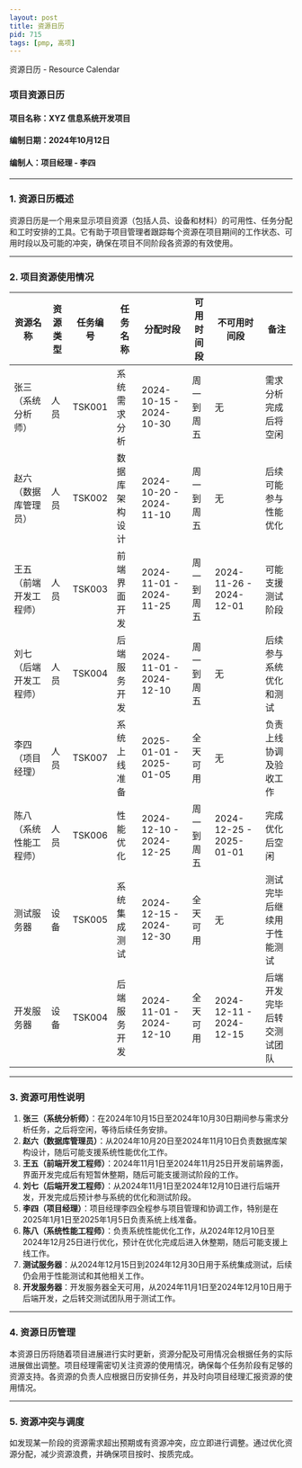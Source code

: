 ```yaml
---
layout: post
title: 资源日历
pid: 715
tags: [pmp, 高项]
---
```


资源日历 - Resource Calendar

### **项目资源日历**

#### **项目名称**：XYZ 信息系统开发项目

#### **编制日期**：2024年10月12日

#### **编制人**：项目经理 - 李四

------

### **1. 资源日历概述**

资源日历是一个用来显示项目资源（包括人员、设备和材料）的可用性、任务分配和工时安排的工具。它有助于项目管理者跟踪每个资源在项目期间的工作状态、可用时段以及可能的冲突，确保在项目不同阶段各资源的有效使用。

------

### **2. 项目资源使用情况**

| **资源名称**           | **资源类型** | **任务编号** | **任务名称**   | **分配时段**            | **可用时间段** | **不可用时间段**        | **备注**                   |
| ---------------------- | ------------ | ------------ | -------------- | ----------------------- | -------------- | ----------------------- | -------------------------- |
| 张三（系统分析师）     | 人员         | TSK001       | 系统需求分析   | 2024-10-15 - 2024-10-30 | 周一到周五     | 无                      | 需求分析完成后将空闲       |
| 赵六（数据库管理员）   | 人员         | TSK002       | 数据库架构设计 | 2024-10-20 - 2024-11-10 | 周一到周五     | 无                      | 后续可能参与性能优化       |
| 王五（前端开发工程师） | 人员         | TSK003       | 前端界面开发   | 2024-11-01 - 2024-11-25 | 周一到周五     | 2024-11-26 - 2024-12-01 | 可能支援测试阶段           |
| 刘七（后端开发工程师） | 人员         | TSK004       | 后端服务开发   | 2024-11-01 - 2024-12-10 | 周一到周五     | 无                      | 后续参与系统优化和测试     |
| 李四（项目经理）       | 人员         | TSK007       | 系统上线准备   | 2025-01-01 - 2025-01-05 | 全天可用       | 无                      | 负责上线协调及验收工作     |
| 陈八（系统性能工程师） | 人员         | TSK006       | 性能优化       | 2024-12-10 - 2024-12-25 | 周一到周五     | 2024-12-25 - 2025-01-01 | 完成优化后空闲             |
| 测试服务器             | 设备         | TSK005       | 系统集成测试   | 2024-12-15 - 2024-12-30 | 全天可用       | 无                      | 测试完毕后继续用于性能测试 |
| 开发服务器             | 设备         | TSK004       | 后端服务开发   | 2024-11-01 - 2024-12-10 | 全天可用       | 2024-12-11 - 2024-12-15 | 后端开发完毕后转交测试团队 |

------

### **3. 资源可用性说明**

1. **张三（系统分析师）**：在2024年10月15日至2024年10月30日期间参与需求分析任务，之后将空闲，等待后续任务安排。
2. **赵六（数据库管理员）**：从2024年10月20日至2024年11月10日负责数据库架构设计，随后可能支援系统性能优化工作。
3. **王五（前端开发工程师）**：2024年11月1日至2024年11月25日开发前端界面，界面开发完成后有短暂休整期，随后可能支援测试阶段的工作。
4. **刘七（后端开发工程师）**：从2024年11月1日至2024年12月10日进行后端开发，开发完成后预计参与系统的优化和测试阶段。
5. **李四（项目经理）**：项目经理李四全程参与项目管理和协调工作，特别是在2025年1月1日至2025年1月5日负责系统上线准备。
6. **陈八（系统性能工程师）**：负责系统性能优化工作，从2024年12月10日至2024年12月25日进行优化，预计在优化完成后进入休整期，随后可能支援上线工作。
7. **测试服务器**：从2024年12月15日到2024年12月30日用于系统集成测试，后续仍会用于性能测试和其他相关工作。
8. **开发服务器**：开发服务器全天可用，从2024年11月1日至2024年12月10日用于后端开发，之后转交测试团队用于测试工作。

------

### **4. 资源日历管理**

本资源日历将随着项目进展进行实时更新，资源分配及可用情况会根据任务的实际进展做出调整。项目经理需密切关注资源的使用情况，确保每个任务阶段有足够的资源支持。各资源的负责人应根据日历安排任务，并及时向项目经理汇报资源的使用情况。

------

### **5. 资源冲突与调度**

如发现某一阶段的资源需求超出预期或有资源冲突，应立即进行调整。通过优化资源分配，减少资源浪费，并确保项目按时、按质完成。
